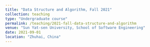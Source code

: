 ```yaml
---
title: "Data Structure and Algorithm, Fall 2021"
collection: teaching
type: "Undergraduate course"
permalink: /teaching/2021-fall-data-structure-and-algorithm
venue: "Sun Yat-sen University, School of Software Engineering"
date: 2021-09-01
location: "Zhuhai, China"
---
```

